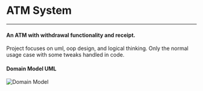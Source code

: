 # ATM System
---
#### An ATM  with withdrawal functionality and receipt.
Project focuses on uml, oop design, and logical thinking. Only the normal usage case with some tweaks handled in code.

#### Domain Model UML
![Domain Model](https://github.com/MoazAlaa7/ATM/assets/125766238/c6277559-2258-41bf-b6f3-4c5c9b0a3be2)





